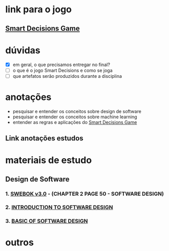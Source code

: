 # link para o jogo
## [Smart Decisions Game](smartdecisionsgame.com)


# dúvidas
- [x] em geral, o que precisamos entregar no final?
- [ ] o que é o jogo Smart Decisions e como se joga
- [ ] que artefatos serão produzidos durante a disciplina

# anotações 

- pesquisar e entender os conceitos sobre design de software
- pesquisar e entender os conceitos sobre machine learning
- entender as regras e aplicações do [Smart Decisions Game](smartdecisionsgame.com)

## Link anotações estudos


# materiais de estudo

## Design de Software

### 1. [SWEBOK v3.0](https://ieeecs-media.computer.org/media/education/swebok/swebok-v3.pdf) - (CHAPTER 2 PAGE 50 - SOFTWARE DESIGN)
### 2. [INTRODUCTION TO SOFTWARE DESIGN](https://medium.com/@manyeong.lee99/introduction-to-software-design-200b3175a9f1)
### 3. [BASIC OF SOFTWARE DESIGN](https://www.scaler.com/topics/software-engineering/what-is-software-design/)


# outros
